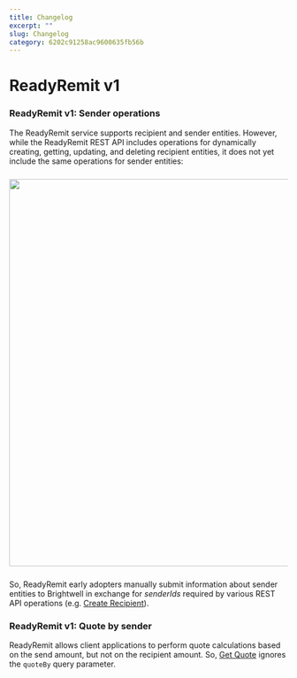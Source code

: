 ```yaml
---
title: Changelog
excerpt: ""
slug: Changelog
category: 6202c91258ac9600635fb56b
---
```


# ReadyRemit v1

### ReadyRemit v1: Sender operations

The ReadyRemit service supports recipient and sender entities. However, while the ReadyRemit REST API includes operations for dynamically creating, getting, updating, and deleting recipient entities, it does not yet include the same operations for sender entities:

<div style="margin-top:24px;margin-bottom:24px!important;"><img src="https://raw.githubusercontent.com/hagenhaus/readyremit-images/master/readyremit-senders-recipients.png" width=700 loading="lazy"></div>

So, ReadyRemit early adopters manually submit information about sender entities to Brightwell in exchange for *senderIds* required by various REST API operations (e.g. [Create Recipient](https://readyremit.readme.io/reference/createrecipient)).

### ReadyRemit v1: Quote by sender

ReadyRemit allows client applications to perform quote calculations based on the send amount, but not on the recipient amount. So, [Get Quote](https://readyremit.readme.io/reference/getquote) ignores the `quoteBy` query parameter.